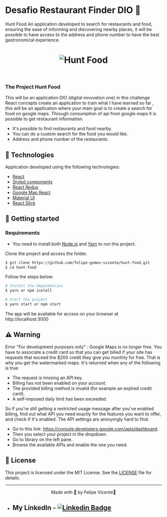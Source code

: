# Desafio Restaurant Finder DIO 🍴

Hunt Food An application developed to search for restaurants and food, ensuring the ease of informing and discovering nearby places, it will be possible to have access to the address and phone number to have the best gastronomical experience.


<h1 align="center">
    <img alt="Hunt Food" title="Hunt Food" src=".github/hunt-food.gif" />
</h1>

<br>

### The Project Hunt Food
This will be an application DIO (digital innovation one) in this challenge React concepts create an application to train what I have learned so far , this will be an application where your main goal is to create a search for food on google maps. Through consumption of api from google maps it is possible to get restaurant information.

- It's possible to find restaurants and food nearby.
- You can do a custom search for the food you would like.
- Address and phone number of the restaurants.

## 🧪 Technologies

Application developed using the following technologies:

- [React](https://reactjs.org)
- [Styled components](https://styled-components.com/)
- [React Redux](https://react-redux.js.org/)
- [Google Map React](https://developers.google.com/maps/documentation)
- [Material UI](https://mui.com/pt/)
- [React Slick ](https://react-slick.neostack.com/)
 
## 🚀 Getting started

### Requirements

- You need to install both [Node.js](https://nodejs.org/en/download/) and [Yarn](https://yarnpkg.com/) to run this project.

Clone the project and access the folder.

```bash
$ git clone https://github.com/felipe-gomes-vicente/hunt-food.git
$ cd hunt-food
```

Follow the steps below:
```bash
# Install the dependencies
$ yarn or npm install

# Start the project
$ yarn start or npm start
```
The app will be available for access on your browser at http://localhost:3000

## ⚠️ Warning

Error "For development purposes only" : Google Maps is no longer free. You have to associate a credit card so that you can get billed if your site has requests that exceed the $200 credit they give you monthly for free. That is why you get the watermarked maps. It's returned when any of the following is true:

- The request is missing an API key.
- Billing has not been enabled on your account.
- The provided billing method is invalid (for example an expired credit card).
- A self-imposed daily limit has been exceeded.

So if you're still getting a restricted usage message after you've enabled billing, find out what API you need exactly for the features you want to offer, and check if it's enabled. The API settings are annoyingly hard to find.

- Go to this link: https://console.developers.google.com/apis/dashboard.
- Then you select your project in the dropdown.
- Go to library on the left pane.
- Browse the available APIs and enable the one you need.

## 📝 License

This project is licensed under the MIT License. See the [LICENSE](LICENSE.md) file for details.


---

<p align="center">Made with 💜 by Felipe Vicente👋</p>  

- ## My LinkedIn - [![Linkedin Badge](https://img.shields.io/badge/-FelipeVicente-blue?style=flat-square&logo=Linkedin&logoColor=white&link=https://www.linkedin.com/in/felipe-gomes-vicente/)](https://www.linkedin.com/in/felipe-gomes-vicente/) 
